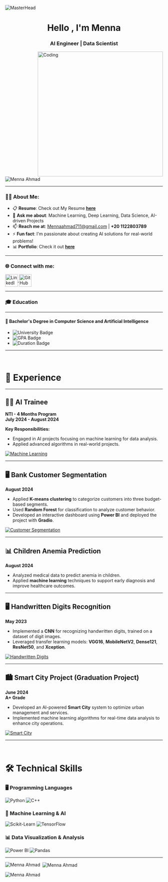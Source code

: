 ![MasterHead](https://cdn.dribbble.com/users/8619169/screenshots/16116886/media/a63d64bcccad878cb9dfdb9a9f6b6416.gif)
<h1 align="center">Hello , I'm Menna </h1>
<h3 align="center">AI Engineer | Data Scientist</h3>

<img align="right" alt="Coding" width="400" src="https://i.pinimg.com/originals/ee/ed/e2/eeede229147eb053fe863ef1cc7faf0b.gif" />

<p align="left"> 
  <img src="https://komarev.com/ghpvc/?username=MennaAhmad&label=Profile%20views&color=0e75b6&style=flat" alt="Menna Ahmad" /> 
</p>

---

### 👨‍💻 About Me:
- 📋 **Resume**: Check out My Resume [**here**]([https://docs.google.com/document/d/1_1tkH33oggXdtNtLS1ek_hHgC8YEHGkb/edit?usp=sharing&ouid=114996828737559694387&rtpof=true&sd=true](https://docs.google.com/document/d/1sWEDnKEpbR7KcgBIKywm7v9jzdxytcj84D_JFVMkZR0/edit?usp=sharing))  
- 💬 **Ask me about**: Machine Learning, Deep Learning, Data Science, AI-driven Projects  
- 📫 **Reach me at**: [Mennaahmad711@gmail.com](mailto:Mennaahmad711@gmail.com) | **+20 1122803789**  
- ⚡ **Fun fact**: I'm passionate about creating AI solutions for real-world problems!  
- 📊 **Portfolio**: Check it out [**here**](https://github.com/MennaAhmad)  

---

<h3 align="left">🌐 Connect with me:</h3>
<p align="left">
  <a href="https://linkedin.com/in/menna-ahmad-83767b227" target="_blank">
    <img align="center" src="https://raw.githubusercontent.com/rahuldkjain/github-profile-readme-generator/master/src/images/icons/Social/linked-in-alt.svg" alt="LinkedIn - Menna Ahmad" height="40" width="40" />
  </a>
  <a href="https://github.com/MennaAhmad" target="_blank">
    <img align="center" src="https://raw.githubusercontent.com/rahuldkjain/github-profile-readme-generator/master/src/images/icons/Social/github.svg" alt="GitHub - Menna Ahmad" height="40" width="40" />
  </a>
</p>

---

### 🎓 Education

---

#### 🏫 **Bachelor's Degree in Computer Science and Artificial Intelligence**

- ![University Badge](https://img.shields.io/badge/Benha_University-0055A4?style=flat&logo=university&logoColor=white)
- ![GPA Badge](https://img.shields.io/badge/GPA-3.1/4.0-brightgreen)
- ![Duration Badge](https://img.shields.io/badge/Duration-October%202020%20–%20July%202024-yellow)

---

<br>

# 💼 Experience

---

## 🧑‍💻 AI Trainee  
**NTI - 4 Months Program**  
**July 2024 - August 2024**  

**Key Responsibilities:**
- Engaged in AI projects focusing on machine learning for data analysis.
- Applied advanced algorithms in real-world projects.

[![Machine Learning](https://img.shields.io/badge/Machine_Learning-FFD700?style=for-the-badge)](https://en.wikipedia.org/wiki/Machine_learning)

---

## 🖥️ Bank Customer Segmentation  
**August 2024**  

- Applied **K-means clustering** to categorize customers into three budget-based segments.  
- Used **Random Forest** for classification to analyze customer behavior.  
- Developed an interactive dashboard using **Power BI** and deployed the project with **Gradio**.

[![Customer Segmentation](https://img.shields.io/badge/Customer_Segmentation-4CAF50?style=for-the-badge)](https://github.com/MennaAhmad)

---

## 📊 Children Anemia Prediction  
**August 2024**  

- Analyzed medical data to predict anemia in children.
- Applied **machine learning** techniques to support early diagnosis and improve healthcare outcomes.

---

## 🖥️ Handwritten Digits Recognition  
**May 2023**  

- Implemented a **CNN** for recognizing handwritten digits, trained on a dataset of digit images.
- Leveraged transfer learning models: **VGG16**, **MobileNetV2**, **Dense121**, **ResNet50**, and **Xception**.

[![Handwritten Digits](https://img.shields.io/badge/Handwritten_Digits-CNN_Architecture-blue)](https://github.com/MennaAhmad)

---

## 🏙️ Smart City Project (Graduation Project)  
**June 2024**  
**A+ Grade**  

- Developed an AI-powered **Smart City** system to optimize urban management and services.
- Implemented machine learning algorithms for real-time data analysis to enhance city operations.

[![Smart City](https://img.shields.io/badge/Smart_City-A%2B_Grade-blue)](https://github.com/MennaAhmad)

---

<br>

# 🛠️ Technical Skills

### 🖥️ Programming Languages
![Python](https://img.shields.io/badge/Python-3776AB?style=flat&logo=python&logoColor=white)
![C++](https://img.shields.io/badge/C++-00599C?style=flat&logo=cplusplus&logoColor=white)

### 🤖 Machine Learning & AI
![Scikit-Learn](https://img.shields.io/badge/Scikit--Learn-F7931E?style=flat&logo=scikit-learn&logoColor=white)
![TensorFlow](https://img.shields.io/badge/TensorFlow-FF6F00?style=flat&logo=tensorflow&logoColor=white)

### 📊 Data Visualization & Analysis
![Power BI](https://img.shields.io/badge/Power%20BI-F2C811?style=flat&logo=power-bi&logoColor=white)
![Pandas](https://img.shields.io/badge/Pandas-150458?style=flat&logo=pandas&logoColor=white)

---

<p><img align="left" src="https://github-readme-stats.vercel.app/api/top-langs?username=MennaAhmad&show_icons=true&locale=en&layout=compact" alt="Menna Ahmad" /></p>

<p>&nbsp;<img align="center" src="https://github-readme-stats.vercel.app/api?username=MennaAhmad&show_icons=true&locale=en" alt="Menna Ahmad" /></p>

<p><img align="center" src="https://github-readme-streak-stats.herokuapp.com/?user=MennaAhmad&" alt="Menna Ahmad" /></p>
